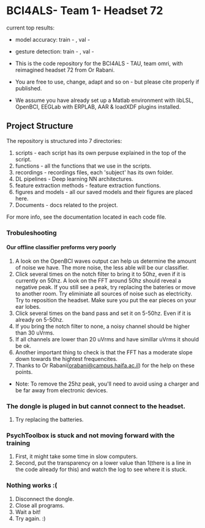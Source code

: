 # BCI4ALS- Team 1- Headset 72

current top results:
- model accuracy: train -  , val - 
- gesture detection: train - , val - 

- This is the code repository for the BCI4ALS - TAU, team omri, with reimagined headset 72 from Or Rabani.
- You are free to use, change, adapt and so on - but please cite properly if published.
- We assume you have already set up a Matlab environment with libLSL, OpenBCI, EEGLab with ERPLAB, AAR & loadXDF plugins installed.

## Project Structure

The repository is structured into 7 directories:
1. scripts - each script has its own perpuse explained in the top of the script.
2. functions - all the functions that we use in the scripts.
3. recordings - recordings files, each 'subject' has its own folder.
4. DL pipelines - Deep learning NN architectures.
5. feature extraction methods - feature extraction functions.
6. figures and models - all our saved models and their figures are placed here.
7. Documents - docs related to the project.

For more info, see the documentation located in each code file.

### Trobuleshooting

#### Our offline classifier preforms very poorly
1. A look on the OpenBCI waves output can help us determine the amount of noise we have. The more
   noise, the less able will be our classifier.
2. Click several times on the notch filter to bring it to 50hz, even if it is currently on 50hz.
   A look on the FFT around 50hz should reveal a negative peak. If you still see a peak, try replacing the bateries or
   move to another room. Try eliminiate all sources of noise such as electricity. Try to reposition the headset.
   Make sure you put the ear pieces on your ear lobes.
3. Click several times on the band pass and set it on 5-50hz. Even if it is already on 5-50hz.
4. If you bring the notch filter to none, a noisy channel should be higher than 30 uVrms.
5. If all channels are lower than 20 uVrms and have simillar uVrms it should be ok.
6. Another important thing to check is that the FFT has a moderate slope down towards the hightest frequencites.
7. Thanks to Or Rabani(orabani@campus.haifa.ac.il) for the help on these points.

* Note: To remove the 25hz peak, you'll need to avoid using a charger and be far away from electronic devices.

### The dongle is pluged in but cannot connect to the headset.
1. Try replacing the batteries.

### PsychToolbox is stuck and not moving forward with the training
1. First, it might take some time in slow computers.
2. Second, put the transparency on a lower value than 1(there is a line in the code already for this) and watch the log to see where it is stuck.

### Nothing works :(
1. Disconnect the dongle.
2. Close all programs.
3. Wait a bit!
4. Try again. :)
